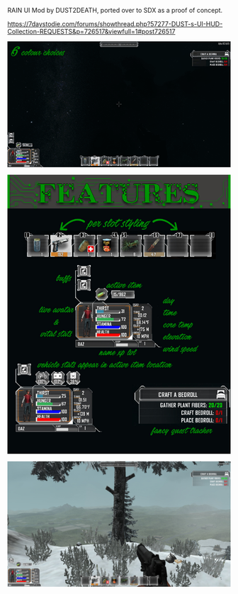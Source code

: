 RAIN UI Mod by DUST2DEATH, ported over to SDX as a proof of concept.

https://7daystodie.com/forums/showthread.php?57277-DUST-s-UI-HUD-Collection-REQUESTS&p=726517&viewfull=1#post726517


![img](https://github.com/7D2DSDX/Mods/raw/master/RainUI/Screenshots/kWuzlbi.gif)

![img](https://github.com/7D2DSDX/Mods/raw/master/RainUI/Screenshots/zXVRsQo.jpg)

![img](https://github.com/7D2DSDX/Mods/raw/master/RainUI/Screenshots/yE7Mh78.jpg)
